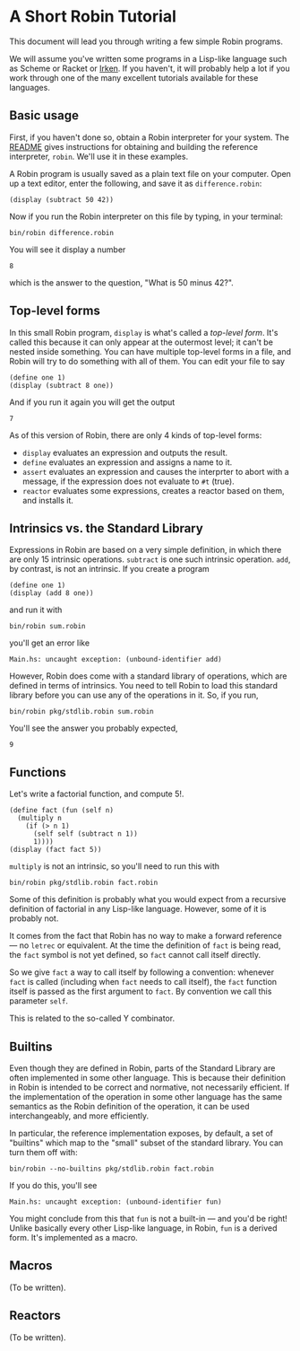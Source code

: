 A Short Robin Tutorial
======================

This document will lead you through writing a few simple Robin programs.

We will assume you've written some programs in a Lisp-like language
such as Scheme or Racket or [Irken][].  If you haven't, it will probably
help a lot if you work through one of the many excellent tutorials
available for these languages.

[Irken]: https://github.com/samrushing/irken-compiler/blob/master/docs/intro.md

Basic usage
-----------

First, if you haven't done so, obtain a Robin interpreter for your
system.  The [README](../README.md) gives instructions for obtaining
and building the reference interpreter, `robin`.  We'll use it in
these examples.

A Robin program is usually saved as a plain text file on your computer.
Open up a text editor, enter the following, and save it as
`difference.robin`:

    (display (subtract 50 42))

Now if you run the Robin interpreter on this file by typing, in your
terminal:

    bin/robin difference.robin

You will see it display a number

    8

which is the answer to the question, "What is 50 minus 42?".

Top-level forms
---------------

In this small Robin program, `display` is what's called a _top-level form_.
It's called this because it can only appear at the outermost level;
it can't be nested inside something.  You can have multiple top-level
forms in a file, and Robin will try to do something with all of them.
You can edit your file to say

    (define one 1)
    (display (subtract 8 one))

And if you run it again you will get the output

    7

As of this version of Robin, there are only 4 kinds of top-level
forms:

*   `display` evaluates an expression and outputs the result.
*   `define` evaluates an expression and assigns a name to it.
*   `assert` evaluates an expression and causes the interprter
    to abort with a message, if the expression does not evaluate
    to `#t` (true).
*   `reactor` evaluates some expressions, creates a reactor
    based on them, and installs it.

Intrinsics vs. the Standard Library
-----------------------------------

Expressions in Robin are based on a very simple definition, in which there
are only 15 intrinsic operations.  `subtract` is one such intrinsic
operation.  `add`, by contrast, is not an intrinsic.  If you create a program

    (define one 1)
    (display (add 8 one))

and run it with

    bin/robin sum.robin

you'll get an error like

    Main.hs: uncaught exception: (unbound-identifier add)

However, Robin does come with a standard library of operations, which are
defined in terms of intrinsics.  You need to tell Robin to load this standard
library before you can use any of the operations in it.  So, if you run,

    bin/robin pkg/stdlib.robin sum.robin

You'll see the answer you probably expected,

    9

Functions
---------

Let's write a factorial function, and compute 5!.

    (define fact (fun (self n)
      (multiply n
        (if (> n 1)
          (self self (subtract n 1))
          1))))
    (display (fact fact 5))

`multiply` is not an intrinsic, so you'll need to run this with

    bin/robin pkg/stdlib.robin fact.robin

Some of this definition is probably what you would expect from a
recursive definition of factorial in any Lisp-like language.
However, some of it is probably not.

It comes from the fact that Robin has no way to make a forward
reference — no `letrec` or equivalent.  At the time the definition
of `fact` is being read, the `fact` symbol is not yet defined,
so `fact` cannot call itself directly.

So we give `fact` a way to call itself by following a convention:
whenever `fact` is called (including when `fact` needs to call
itself), the `fact` function itself is passed as the first argument
to `fact`.  By convention we call this parameter `self`.

This is related to the so-called Y combinator.

Builtins
--------

Even though they are defined in Robin, parts of the Standard Library
are often implemented in some other language.  This is because their
definition in Robin is intended to be correct and normative, not
necessarily efficient.  If the implementation of the operation in some
other language has the same semantics as the Robin definition of the
operation, it can be used interchangeably, and more efficiently.

In particular, the reference implementation exposes, by default,
a set of "builtins" which map to the "small" subset of the standard
library.  You can turn them off with:

    bin/robin --no-builtins pkg/stdlib.robin fact.robin

If you do this, you'll see

    Main.hs: uncaught exception: (unbound-identifier fun)

You might conclude from this that `fun` is not a built-in — and you'd
be right!  Unlike basically every other Lisp-like language, in Robin,
`fun` is a derived form.  It's implemented as a macro.

Macros
------

(To be written).

Reactors
--------

(To be written).
